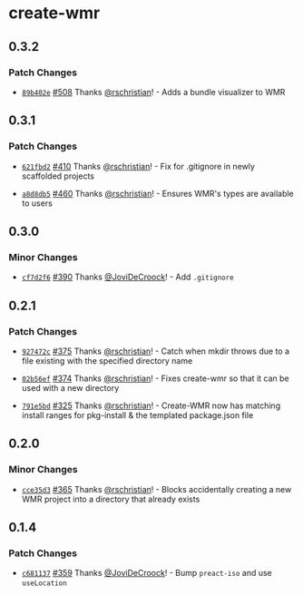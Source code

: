 # create-wmr

## 0.3.2

### Patch Changes

- [`89b402e`](https://github.com/preactjs/wmr/commit/89b402e64d03850998899a74ecc62ba55eef030b) [#508](https://github.com/preactjs/wmr/pull/508) Thanks [@rschristian](https://github.com/rschristian)! - Adds a bundle visualizer to WMR

## 0.3.1

### Patch Changes

- [`621fbd2`](https://github.com/preactjs/wmr/commit/621fbd207e27f0ca52846483c387c86330a96ab5) [#410](https://github.com/preactjs/wmr/pull/410) Thanks [@rschristian](https://github.com/rschristian)! - Fix for .gitignore in newly scaffolded projects

* [`a8d8db5`](https://github.com/preactjs/wmr/commit/a8d8db5d021bf0ac77321352576633c72300f37d) [#460](https://github.com/preactjs/wmr/pull/460) Thanks [@rschristian](https://github.com/rschristian)! - Ensures WMR's types are available to users

## 0.3.0

### Minor Changes

- [`cf7d2f6`](https://github.com/preactjs/wmr/commit/cf7d2f666c8262ae98f50f0f5b1cfbd7118f52a5) [#390](https://github.com/preactjs/wmr/pull/390) Thanks [@JoviDeCroock](https://github.com/JoviDeCroock)! - Add `.gitignore`

## 0.2.1

### Patch Changes

- [`927472c`](https://github.com/preactjs/wmr/commit/927472c3b094dde04904d759a86f7e039edd12de) [#375](https://github.com/preactjs/wmr/pull/375) Thanks [@rschristian](https://github.com/rschristian)! - Catch when mkdir throws due to a file existing with the specified directory name

* [`02b56ef`](https://github.com/preactjs/wmr/commit/02b56ef62a9a467b92cf6069275a27c40f32c64d) [#374](https://github.com/preactjs/wmr/pull/374) Thanks [@rschristian](https://github.com/rschristian)! - Fixes create-wmr so that it can be used with a new directory

- [`791e5bd`](https://github.com/preactjs/wmr/commit/791e5bdf40aaacbd83f9ff82246024e6ec1ab24e) [#325](https://github.com/preactjs/wmr/pull/325) Thanks [@rschristian](https://github.com/rschristian)! - Create-WMR now has matching install ranges for pkg-install & the templated package.json file

## 0.2.0

### Minor Changes

- [`cce35d3`](https://github.com/preactjs/wmr/commit/cce35d37d63cd8483a4de236d6e489be03505176) [#365](https://github.com/preactjs/wmr/pull/365) Thanks [@rschristian](https://github.com/rschristian)! - Blocks accidentally creating a new WMR project into a directory that already exists

## 0.1.4

### Patch Changes

- [`c681137`](https://github.com/preactjs/wmr/commit/c681137b29ec521dcec050cba58ed24089629f1b) [#359](https://github.com/preactjs/wmr/pull/359) Thanks [@JoviDeCroock](https://github.com/JoviDeCroock)! - Bump `preact-iso` and use `useLocation`
